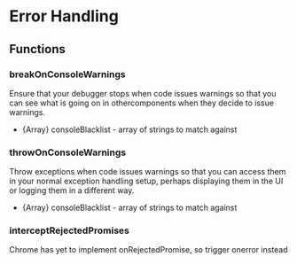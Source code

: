 # Error Handling

## Functions

### breakOnConsoleWarnings

Ensure that your debugger stops when code issues warnings so that
you can see what is going on in othercomponents when they decide
to issue warnings.
 * {Array} consoleBlacklist - array of strings to match against

### throwOnConsoleWarnings

Throw exceptions when code issues warnings so that
you can access them in your normal exception handling setup, perhaps
displaying them in the UI or logging them in a different way.

* {Array} consoleBlacklist - array of strings to match against

### interceptRejectedPromises

Chrome has yet to implement onRejectedPromise, so trigger onerror instead
